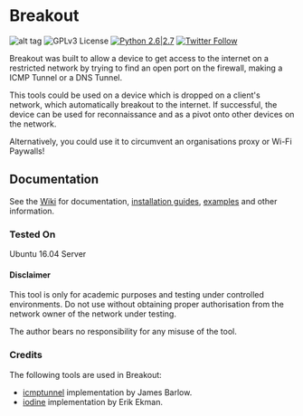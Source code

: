# Breakout
![alt tag](https://github.com/robinlennox/breakout/images/Breakout_logo.png)
![GPLv3 License](https://img.shields.io/badge/License-GPLv3-red.svg) [![Python 2.6|2.7](https://img.shields.io/badge/python-2.6|2.7-yellow.svg)](https://www.python.org/) [![Twitter Follow](https://img.shields.io/twitter/follow/robberbear.svg?style=social&label=@robberbear)](https://twitter.com/robberbear)

Breakout was built to allow a device to get access to the internet on a restricted network by trying to find an open port on the firewall, making a ICMP Tunnel or a DNS Tunnel.

This tools could be used on a device which is dropped on a client's network, which automatically breakout to the internet. If successful, the device can be used for reconnaissance and as a pivot onto other devices on the network.

Alternatively, you could use it to circumvent an organisations proxy or Wi-Fi Paywalls!

## Documentation

See the [Wiki](https://github.com/robinlennox/breakout/wiki/) for documentation, [installation guides](https://github.com/robinlennox/breakout/wiki/Installation), [examples](https://github.com/robinlennox/breakout/wiki/Examples) and other information.

### Tested On
Ubuntu 16.04 Server

#### Disclaimer
This tool is only for academic purposes and testing under controlled environments. Do not use without obtaining proper authorisation from the network owner of the network under testing.

The author bears no responsibility for any misuse of the tool.

### Credits
The following tools are used in Breakout:
* [icmptunnel](https://github.com/jamesbarlow/icmptunnel) implementation by James Barlow.
* [iodine](https://github.com/yarrick/iodine) implementation by Erik Ekman.

